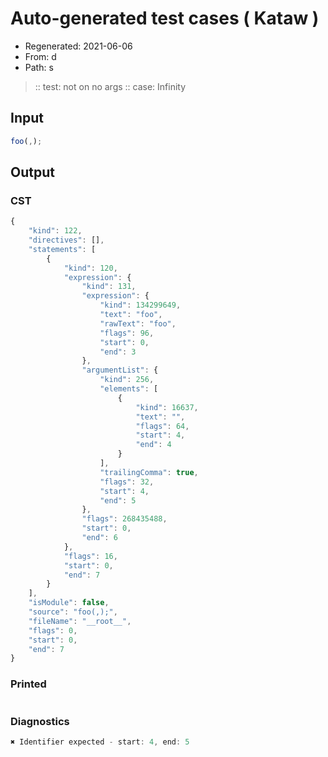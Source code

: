 # Auto-generated test cases ( Kataw )
- Regenerated: 2021-06-06
- From: d
- Path: s
> :: test: not on no args
> :: case: Infinity
## Input

`````js
foo(,);
`````
## Output

### CST

```javascript
{
    "kind": 122,
    "directives": [],
    "statements": [
        {
            "kind": 120,
            "expression": {
                "kind": 131,
                "expression": {
                    "kind": 134299649,
                    "text": "foo",
                    "rawText": "foo",
                    "flags": 96,
                    "start": 0,
                    "end": 3
                },
                "argumentList": {
                    "kind": 256,
                    "elements": [
                        {
                            "kind": 16637,
                            "text": "",
                            "flags": 64,
                            "start": 4,
                            "end": 4
                        }
                    ],
                    "trailingComma": true,
                    "flags": 32,
                    "start": 4,
                    "end": 5
                },
                "flags": 268435488,
                "start": 0,
                "end": 6
            },
            "flags": 16,
            "start": 0,
            "end": 7
        }
    ],
    "isModule": false,
    "source": "foo(,);",
    "fileName": "__root__",
    "flags": 0,
    "start": 0,
    "end": 7
}
```

### Printed

```javascript

```

### Diagnostics

```javascript
✖ Identifier expected - start: 4, end: 5

```

